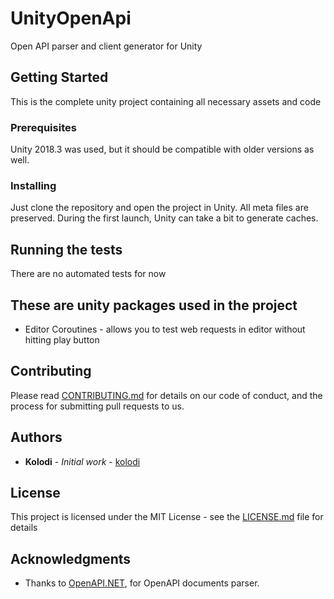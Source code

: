 # UnityOpenApi

Open API parser and client generator for Unity

## Getting Started

This is the complete unity project containing all necessary assets and code

### Prerequisites

Unity 2018.3 was used, but it should be compatible with older versions as well.

### Installing

Just clone the repository and open the project in Unity.
All meta files are preserved.
During the first launch, Unity can take a bit to generate caches.

## Running the tests

There are no automated tests for now

## These are unity packages used in the project

* Editor Coroutines - allows you to test web requests in editor without hitting play button

## Contributing

Please read [CONTRIBUTING.md](https://gist.github.com/PurpleBooth/b24679402957c63ec426) for details on our code of conduct, and the process for submitting pull requests to us.

## Authors

* **Kolodi** - *Initial work* - [kolodi](https://github.com/kolodi)

## License

This project is licensed under the MIT License - see the [LICENSE.md](LICENSE.md) file for details

## Acknowledgments

* Thanks to [OpenAPI.NET](https://github.com/Microsoft/OpenAPI.NET), for OpenAPI documents parser.
